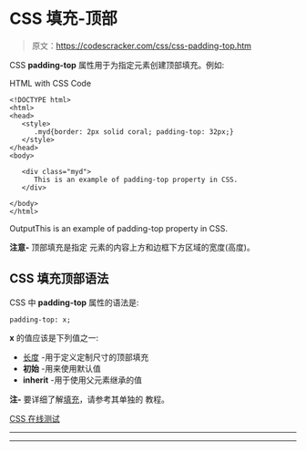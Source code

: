 # CSS 填充-顶部

> 原文：<https://codescracker.com/css/css-padding-top.htm>

CSS **padding-top** 属性用于为指定元素创建顶部填充。例如:

HTML with CSS Code

```
<!DOCTYPE html>
<html>
<head>
   <style>
      .myd{border: 2px solid coral; padding-top: 32px;}
   </style>
</head>
<body>

   <div class="myd">
      This is an example of padding-top property in CSS.
   </div>

</body>
</html>
```

OutputThis is an example of padding-top property in CSS.

**注意-** 顶部填充是指定 元素的内容上方和边框下方区域的宽度(高度)。

## CSS 填充顶部语法

CSS 中 **padding-top** 属性的语法是:

```
padding-top: x;
```

**x** 的值应该是下列值之一:

*   [长度](/css/css-length-units.htm) -用于定义定制尺寸的顶部填充
*   **初始** -用来使用默认值
*   **inherit** -用于使用父元素继承的值

**注-** 要详细了解[填充](/css/css-padding.htm)，请参考其单独的 教程。

[CSS 在线测试](/exam/showtest.php?subid=5)

* * *

* * *